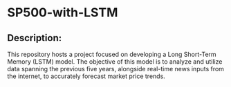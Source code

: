 # SP500-with-LSTM

## Description:
This repository hosts a project focused on developing a Long Short-Term Memory (LSTM) model. The objective of this model is to analyze and utilize data spanning the previous five years, alongside real-time news inputs from the internet, to accurately forecast market price trends.

